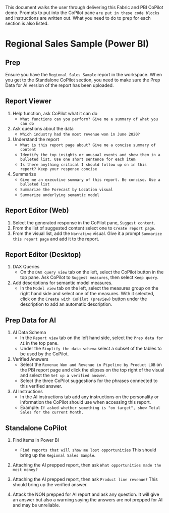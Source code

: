 This document walks the user through delivering this Fabric and PBI CoPilot demo. Prompts to put into the CoPilot pane `are put in these code blocks` and instructions are written out. What you need to do to prep for each section is also listed.

# Regional Sales Sample (Power BI)
## Prep
Ensure you have the `Regional Sales Sample` report in the workspace. When you get to the Standalone CoPilot section, you need to make sure the Prep Data for AI version of the report has been uploaded.

## Report Viewer
1. Help function, ask CoPilot what it can do
    - `What functions can you perform? Give me a summary of what you can do`
2. Ask questions about the data
    - `Which industry had the most revenue won in June 2020?`
3. Understand the report
    - `What is this report page about? Give me a concise summary of content`
    - `Identify the top insights or unusual events and show them in a bulleted list. Use one short sentence for each item`
    - `Is there anything critical I should follow up on in this report? Keep your response concise`
4. Summarize
    - `Give me an executive summary of this report. Be concise. Use a bulleted list`
    - `Summarize the Forecast by Location visual`
    - `Summarize underlying semantic model`

## Report Editor (Web)
1. Select the generated response in the CoPilot pane, `Suggest content`.
2. From the list of suggested content select one to `Create report page`.
3. From the visual list, add the `Narrative` visual. Give it a prompt `Summarize this report page` and add it to the report.

## Report Editor (Desktop)
1. DAX Queries
    - On the `DAX query view` tab on the left, select the CoPilot button in the top pane. Ask CoPilot to `Suggest measures`, then select `Keep query`.
2. Add descriptions for semantic model measures.
    - In the `Model view` tab on the left, select the measures group on the right hand side and select one of the measures. With it selected, click on the `Create with CoPilot (preview)` button under the description to add an automatic description.

## Prep Data for AI
1. AI Data Schema
    - In the `Report view` tab on the left hand side, select the `Prep data for AI` in the top pane.
    - Under the `Simplify the data schema` select a subset of the tables to be used by the CoPilot.
2. Verified Answers
    - Select the `Revenue Won and Revenue in Pipeline by Product LOB` on the PBI report page and click the elipses on the top right of the visual and select the `Set up a verified answer`.
    - Select the three CoPilot suggestions for the phrases connected to this verified answer.
3. AI Instructions
    - In the AI instructions tab add any instructions on the personality or information the CoPilot should use when accessing this report.
    - Example: `If asked whether something is "on target", show Total Sales for the current Month.`

## Standalone CoPilot
1. Find items in Power BI
    - `Find reports that will show me lost opportunities` This should bring up the `Regional Sales Sample`.
2. Attaching the AI prepped report, then ask `What opportunities made the most money?`
3. Attaching the AI prepped report, then ask `Product line revenue?` This should bring up the verified answer.

4. Attack the NON prepped for AI report and ask any question. It will give an answer but also a warning saying the answers are not prepped for AI and may be unreliable.

